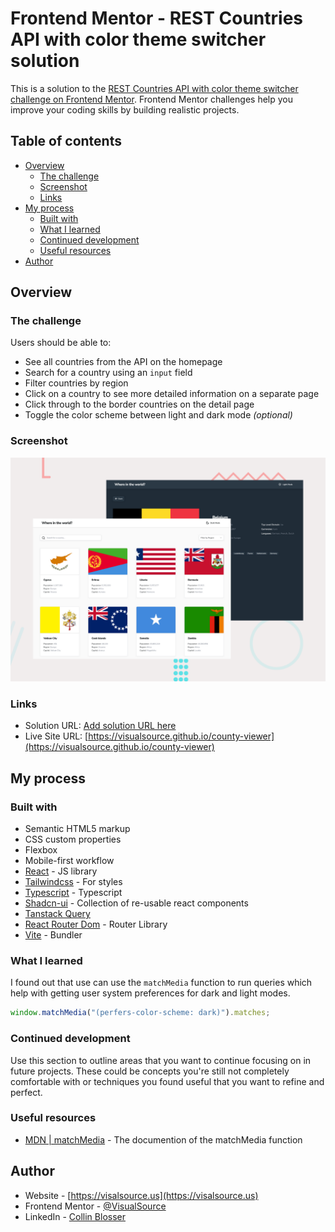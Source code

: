 # Frontend Mentor - REST Countries API with color theme switcher solution

This is a solution to the [REST Countries API with color theme switcher challenge on Frontend Mentor](https://www.frontendmentor.io/challenges/rest-countries-api-with-color-theme-switcher-5cacc469fec04111f7b848ca). Frontend Mentor challenges help you improve your coding skills by building realistic projects.

## Table of contents

- [Overview](#overview)
  - [The challenge](#the-challenge)
  - [Screenshot](#screenshot)
  - [Links](#links)
- [My process](#my-process)
  - [Built with](#built-with)
  - [What I learned](#what-i-learned)
  - [Continued development](#continued-development)
  - [Useful resources](#useful-resources)
- [Author](#author)

## Overview

### The challenge

Users should be able to:

- See all countries from the API on the homepage
- Search for a country using an `input` field
- Filter countries by region
- Click on a country to see more detailed information on a separate page
- Click through to the border countries on the detail page
- Toggle the color scheme between light and dark mode _(optional)_

### Screenshot

![](./screenshot.png)

### Links

- Solution URL: [Add solution URL here](https://your-solution-url.com)
- Live Site URL: [https://visualsource.github.io/county-viewer](https://visualsource.github.io/county-viewer)

## My process

### Built with

- Semantic HTML5 markup
- CSS custom properties
- Flexbox
- Mobile-first workflow
- [React](https://reactjs.org/) - JS library
- [Tailwindcss](https://nextjs.org/) - For styles
- [Typescript](https://www.typescriptlang.org/) - Typescript
- [Shadcn-ui](https://ui.shadcn.com/) - Collection of re-usable react components
- [Tanstack Query](https://tanstack.com/query/latest)
- [React Router Dom](https://reactrouter.com/en/main) - Router Library
- [Vite](https://vitejs.dev/) - Bundler

### What I learned

I found out that use can use the `matchMedia` function to run queries which help with getting user system preferences for dark and light modes.

```js
window.matchMedia("(perfers-color-scheme: dark)").matches;
```

### Continued development

Use this section to outline areas that you want to continue focusing on in future projects. These could be concepts you're still not completely comfortable with or techniques you found useful that you want to refine and perfect.

### Useful resources

- [MDN | matchMedia](https://developer.mozilla.org/en-US/docs/Web/API/Window/matchMedia) - The documention of the matchMedia function

## Author

- Website - [https://visalsource.us](https://visalsource.us)
- Frontend Mentor - [@VisualSource](https://www.frontendmentor.io/profile/VisualSource)
- LinkedIn - [Collin Blosser](https://linkedin.com/in/collinblosser)
